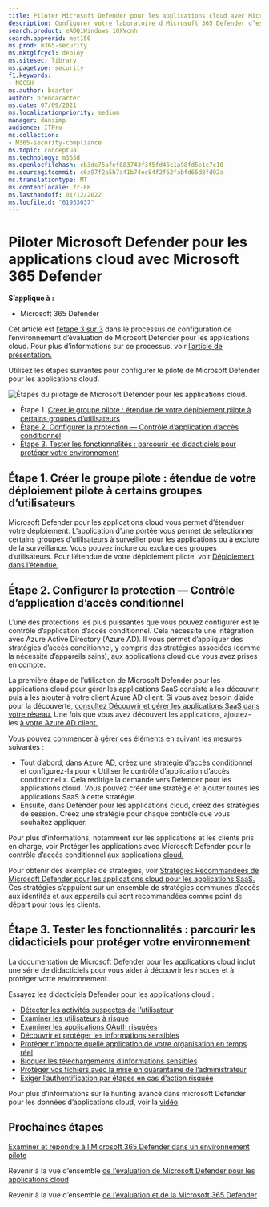 ```yaml
---
title: Piloter Microsoft Defender pour les applications cloud avec Microsoft 365 Defender
description: Configurer votre laboratoire d Microsoft 365 Defender d’essai ou votre environnement pilote pour tester et tester la solution de sécurité conçue pour protéger les appareils, l’identité, les données et les applications.
search.product: eADQiWindows 10XVcnh
search.appverid: met150
ms.prod: m365-security
ms.mktglfcycl: deploy
ms.sitesec: library
ms.pagetype: security
f1.keywords:
- NOCSH
ms.author: bcarter
author: brendacarter
ms.date: 07/09/2021
ms.localizationpriority: medium
manager: dansimp
audience: ITPro
ms.collection:
- M365-security-compliance
ms.topic: conceptual
ms.technology: m365d
ms.openlocfilehash: cb3de75afef883743f3f5fd46c1a98fd5e1c7c10
ms.sourcegitcommit: c6a97f2a5b7a41b74ec84f2f62fabfd65d8fd92a
ms.translationtype: MT
ms.contentlocale: fr-FR
ms.lasthandoff: 01/12/2022
ms.locfileid: "61933037"
---
```

# <a name="pilot-microsoft-defender-for-cloud-apps-with-microsoft-365-defender"></a>Piloter Microsoft Defender pour les applications cloud avec Microsoft 365 Defender


**S’applique à :**
- Microsoft 365 Defender

Cet article est [l’étape 3 sur 3](eval-defender-mcas-overview.md) dans le processus de configuration de l’environnement d’évaluation de Microsoft Defender pour les applications cloud. Pour plus d’informations sur ce processus, voir [l’article de présentation.](eval-defender-mcas-overview.md)

Utilisez les étapes suivantes pour configurer le pilote de Microsoft Defender pour les applications cloud.


![Étapes du pilotage de Microsoft Defender pour les applications cloud.](../../media/defender/m365-defender-mcas-pilot-steps.png)

- Étape 1. [Créer le groupe pilote : étendue de votre déploiement pilote à certains groupes d’utilisateurs](#step-1-create-the-pilot-group--scope-your-pilot-deployment-to-certain-user-groups)
- [Étape 2. Configurer la protection — Contrôle d’application d’accès conditionnel](#step-2-configure-protection--conditional-access-app-control)
- [Étape 3. Tester les fonctionnalités : parcourir les didacticiels pour protéger votre environnement](#step-3-try-out-capabilities--walk-through-tutorials-for-protecting-your-environment) 


## <a name="step-1-create-the-pilot-group--scope-your-pilot-deployment-to-certain-user-groups"></a>Étape 1. Créer le groupe pilote : étendue de votre déploiement pilote à certains groupes d’utilisateurs

Microsoft Defender pour les applications cloud vous permet d’étenduer votre déploiement. L’application d’une portée vous permet de sélectionner certains groupes d’utilisateurs à surveiller pour les applications ou à exclure de la surveillance. Vous pouvez inclure ou exclure des groupes d’utilisateurs. Pour l’étendue de votre déploiement pilote, voir [Déploiement dans l’étendue.](/cloud-app-security/scoped-deployment)


## <a name="step-2-configure-protection--conditional-access-app-control"></a>Étape 2. Configurer la protection — Contrôle d’application d’accès conditionnel

L’une des protections les plus puissantes que vous pouvez configurer est le contrôle d’application d’accès conditionnel. Cela nécessite une intégration avec Azure Active Directory (Azure AD). Il vous permet d’appliquer des stratégies d’accès conditionnel, y compris des stratégies associées (comme la nécessité d’appareils sains), aux applications cloud que vous avez prises en compte. 

La première étape de l’utilisation de Microsoft Defender pour les applications cloud pour gérer les applications SaaS consiste à les découvrir, puis à les ajouter à votre client Azure AD client. Si vous avez besoin d’aide pour la découverte, [consultez Découvrir et gérer les applications SaaS dans votre réseau.](/cloud-app-security/tutorial-shadow-it) Une fois que vous avez découvert les applications, ajoutez-les [à votre Azure AD client.](/azure/active-directory/manage-apps/add-application-portal)

Vous pouvez commencer à gérer ces éléments en suivant les mesures suivantes :

- Tout d’abord, dans Azure AD, créez une stratégie d’accès conditionnel et configurez-la pour « Utiliser le contrôle d’application d’accès conditionnel ». Cela redirige la demande vers Defender pour les applications cloud. Vous pouvez créer une stratégie et ajouter toutes les applications SaaS à cette stratégie.
- Ensuite, dans Defender pour les applications cloud, créez des stratégies de session. Créez une stratégie pour chaque contrôle que vous souhaitez appliquer.

Pour plus d’informations, notamment sur les applications et les clients pris en charge, voir Protéger les applications avec Microsoft Defender pour le contrôle d’accès conditionnel aux applications [cloud.](/cloud-app-security/proxy-intro-aad) 

Pour obtenir des exemples de stratégies, voir [Stratégies Recommandées de Microsoft Defender pour les applications cloud pour les applications SaaS.](../office-365-security/mcas-saas-access-policies.md) Ces stratégies s’appuient sur un ensemble de stratégies communes d’accès aux identités et aux appareils qui sont recommandées comme point de départ pour tous les clients. [](../office-365-security/microsoft-365-policies-configurations.md) 

## <a name="step-3-try-out-capabilities--walk-through-tutorials-for-protecting-your-environment"></a>Étape 3. Tester les fonctionnalités : parcourir les didacticiels pour protéger votre environnement 

La documentation de Microsoft Defender pour les applications cloud inclut une série de didacticiels pour vous aider à découvrir les risques et à protéger votre environnement. 

Essayez les didacticiels Defender pour les applications cloud :

- [Détecter les activités suspectes de l’utilisateur](/cloud-app-security/tutorial-suspicious-activity)
- [Examiner les utilisateurs à risque](/cloud-app-security/tutorial-ueba)
- [Examiner les applications OAuth risquées](/cloud-app-security/investigate-risky-oauth)
- [Découvrir et protéger les informations sensibles](/cloud-app-security/tutorial-dlp)
- [Protéger n’importe quelle application de votre organisation en temps réel](/cloud-app-security/tutorial-proxy)
- [Bloquer les téléchargements d’informations sensibles](/cloud-app-security/use-case-proxy-block-session-aad)
- [Protéger vos fichiers avec la mise en quarantaine de l’administrateur](/cloud-app-security/use-case-admin-quarantine)
- [Exiger l’authentification par étapes en cas d’action risquée](/cloud-app-security/tutorial-step-up-authentication)

Pour plus d’informations sur le hunting avancé dans microsoft Defender pour les données d’applications cloud, voir la [vidéo](https://www.microsoft.com/en-us/videoplayer/embed/RWFISa).

## <a name="next-steps"></a>Prochaines étapes

[Examiner et répondre à l’Microsoft 365 Defender dans un environnement pilote](eval-defender-investigate-respond.md)

Revenir à la vue d’ensemble [de l’évaluation de Microsoft Defender pour les applications cloud](eval-defender-mcas-overview.md)

Revenir à la vue d’ensemble [de l’évaluation et de la Microsoft 365 Defender](eval-overview.md)
